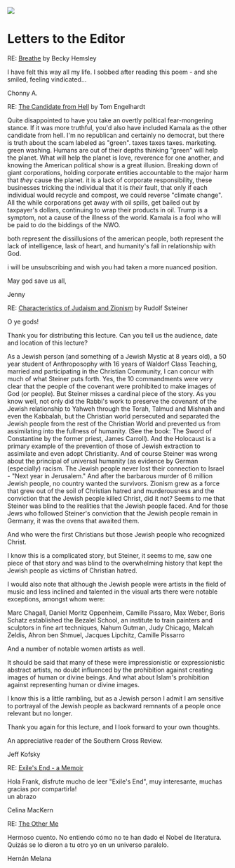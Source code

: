![](/goya-letters.jpg)

# Letters to the Editor

RE: [Breathe](https://southerncrossreview.org/141/hemsley-breathe.html) by Becky Hemsley

I have felt this way all my life. I sobbed after reading this poem - and
she smiled, feeling vindicated\... 

Chonny A.

RE: [The Candidate from Hell](https://southerncrossreview.org/159/engelhardt-trump-from-hell.html) by Tom Engelhardt

Quite disappointed to have you take an overtly political fear-mongering
stance. If it was more truthful, you\'d also have included Kamala as the
other candidate from hell. I\'m no republican and certainly no democrat,
but there is truth about the scam labeled as \"green\". taxes taxes
taxes. marketing. green washing. Humans are out of their depths thinking
\"green\" will help the planet. What will help the planet is love,
reverence for one another, and knowing the American political show is a
great illusion. Breaking down of giant corporations, holding corporate
entities accountable to the major harm that *they* cause the planet. it
is a lack of corporate responsibility, these businesses tricking the
individual that it is *their* fault, that only if each individual would
recycle and compost, we could reverse \"climate change\". All the while
corporations get away with oil spills, get bailed out by taxpayer\'s
dollars, continuing to wrap their products in oil. Trump is a symptom,
not a cause of the illness of the world. Kamala is a fool who will be
paid to do the biddings of the NWO.

both represent the dissillusions of the american people, both represent
the lack of intelligence, lask of heart, and humanity\'s fall in
relationship with God.

i will be unsubscribing and wish you had taken a more nuanced position.

May god save us all,

Jenny

RE: [Characteristics of Judaism and Zionism](https://southerncrossreview.org/76/steiner-judaism.html) by Rudolf Ssteiner

O ye gods!

Thank you for distributing this lecture. Can you tell us the audience,
date and location of this lecture?

As a Jewish person (and something of a Jewish Mystic at 8 years old), a
50 year student of Anthroposophy with 16 years of Waldorf Class
Teaching, married and participating in the Christian Community, I can
concur with much of what Steiner puts forth. Yes, the 10 commandments
were very clear that the people of the covenant were prohibited to make
images of God (or people). But Steiner misses a cardinal piece of the
story. As you know well, not only did the Rabbi's work to preserve the
covenant of the Jewish relationship to Yahweh through the Torah, Talmud
and Mishnah and even the Kabbalah, but the Christian world persecuted
and separated the Jewish people from the rest of the Christian World and
prevented us from assimilating into the fullness of humanity. (See the
book: The Sword of Constantine by the former priest, James Carroll). And
the Holocaust is a primary example of the prevention of those of Jewish
extraction to assimilate and even adopt Christianity. And of course
Steiner was wrong about the principal of universal humanity (as evidence
by German (especially) racism. The Jewish people never lost their
connection to Israel - "Next year in Jerusalem." And after the barbarous
murder of 6 million Jewish people, no country wanted the survivors.
Zionism grew as a force that grew out of the soil of Christian hatred
and murderousness and the conviction that the Jewish people killed
Christ, did it not? Seems to me that Steiner was blind to the realities
that the Jewish people faced. And for those Jews who followed Steiner's
conviction that the Jewish people remain in Germany, it was the ovens
that awaited them.

And who were the first Christians but those Jewish people who recognized
Christ.

I know this is a complicated story, but Steiner, it seems to me, saw one
piece of that story and was blind to the overwhelming history that kept
the Jewish people as victims of Christian hatred.

I would also note that although the Jewish people were artists in the
field of music and less inclined and talented in the visual arts there
were notable exceptions, amongst whom were:

Marc Chagall, Daniel Moritz Oppenheim, Camille Pissaro, Max Weber, Boris
Schatz established the Bezalel School, an institute to train painters
and sculptors in fine art techniques, Nahum Gutman, Judy Chicago, Malcah
Zeldis, Ahron ben Shmuel, Jacques Lipchitz, Camille Pissarro    

And a number of notable women artists as well.

It should be said that many of these were impressionistic or
expressionistic abstract artists, no doubt influenced by the prohibition
against creating images of human or divine beings. And what about
Islam's prohibition against representing human or divine images.

I know this is a little rambling, but as a Jewish person I admit I am
sensitive to portrayal of the Jewish people as backward remnants of a
people once relevant but no longer.

Thank you again for this lecture, and I look forward to your own
thoughts.

An appreciative reader of the Southern Cross Review.

Jeff Kofsky

RE: [Exile\'s End - a Memoir](https://www.amazon.com/Exiles-End-Frank-Thomas-Smith/dp/1948302616)

Hola Frank, disfrute mucho de leer "Exile's End", muy interesante,
muchas gracias por compartirla!\
un abrazo

Celina MacKern

RE: [The Other Me](https://southerncrossreview.org/159/fts-other-me.html)

Hermoso cuento. No entiendo cómo no te han dado el Nobel de literatura.
Quizás se lo dieron a tu otro yo en un universo paralelo.

Hernán Melana
